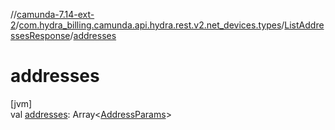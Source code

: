 //[camunda-7.14-ext-2](../../../index.md)/[com.hydra_billing.camunda.api.hydra.rest.v2.net_devices.types](../index.md)/[ListAddressesResponse](index.md)/[addresses](addresses.md)

# addresses

[jvm]\
val [addresses](addresses.md): Array<[AddressParams](../-address-params/index.md)>
